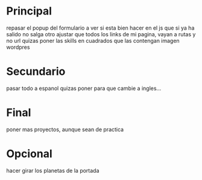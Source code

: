 <!-- Mirar de poner en los botones del menu que sea un <a/> y en el href pasarle el nombre y esto deberia salir en la url -->

# Principal

repasar el popup del formulario a ver si esta bien
hacer en el js que si ya ha salido no salga otro
ajustar que todos los links de mi pagina, vayan a rutas y no url
quizas poner las skills en cuadrados que las contengan
imagen wordpres

# Secundario

pasar todo a espanol
quizas poner para que cambie a ingles...

# Final

poner mas proyectos, aunque sean de practica

# Opcional

hacer girar los planetas de la portada
